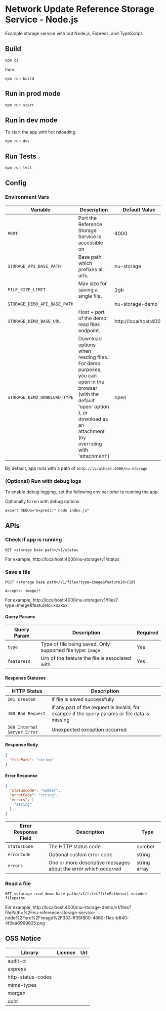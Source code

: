 # Network Update Reference Storage Service - Node.js

Example storage service with but Node.js, Express, and TypeScript.

## Build

`npm ci`

then

`npm run build`

## Run in prod mode

`npm run start`

## Run in dev mode

To start the app with hot reloading:

`npm run dev`


## Run Tests

`npm run test`

## Config

### Environment Vars

| Variable | Description | Default Value |
| ----------- | ----------- | ----------- |
| `PORT` | Port the Reference Storage Service is accessible on | 4000 |
| `STORAGE_API_BASE_PATH` | Base path which prefixes all urls. | nu-storage |
| `FILE_SIZE_LIMIT` | Max size for saving a single file. | 1gb |
| `STORAGE_DEMO_API_BASE_PATH` | | nu-storage-demo |
| `STORAGE_DEMO_BASE_URL` | Host + port of the demo read files endpoint. | http://localhost:4000 |
| `STORAGE_DEMO_DOWNLOAD_TYPE` | Download options when reading files.  For demo purposes, you can open in the browser (with the default 'open' option ), or download as an attachment (by overriding with 'attachment') | open |

By default, app runs with a path of `http://localhost:4000/nu-storage`

### (Optional) Run with debug logs

To enable debug logging, set the following env var prior to running the app.

Optionally to run with debug options:

`export DEBUG="express:* node index.js"`

## APIs

### Check if app is running

`GET <storage base path>/v1/status`

For example, http://localhost:4000/nu-storage/v1/status

### Save a file

`POST <storage base path>/v1/files?type=image&featureId={id}`

`Accepts: image/*`

For example, http://localhost:4000/nu-storage/v1/files?type=image&featureId=xxxxxx

#### Query Params

| Query Param | Description | Required |
| ----------- | ----------- | ----------- |
| `type` | Type of file being saved.  Only supported file type: `image` | Yes |
| `featureId` | Urn of the feature the file is associated with | Yes |

#### Response Statuses

| HTTP Status | Description |
| ----------- | ----------- |
| `201 Created` | If file is saved successfully |
| `400 Bad Request` | If any part of the request is invalid, for example if the query params or file data is missing |
| `500 Internal Server Error` | Unexpected exception occurred |

#### Response Body

```json
{
  "filePath": "string"
}
```

#### Error Response

```json
{
  "statusCode": "number",
  "errorCode": "string",
  "errors": [
    "string"
  ]
}
```

| Error Response Field | Description  | Type |
| ----------- | ----------- | ----------- |
| `statusCode` | The HTTP status code | number |
| `errorCode` | Optional custom error code | string |
| `errors` | One or more descriptive messages about the error which occurred | string array |


### Read a file

`GET <storage read demo base path>/v1/files?filePath=<url encoded filepath>`

For example, http://localhost:4000/nu-storage-demo/v1/files?filePath=%2Fnu-reference-storage-service-node%2Fsrc%2Fimage%2F333-ff36f800-4660-11ec-b840-4f0ea6969635.png

## OSS Notice

| Library | License  | Url |
| ------- | -------- | --- |
| audit-ci |  |  |
| express |  |  |
| http-status-codes |  |  |
| mime-types |  |  |
| morgan |  |  |
| uuid |  |  |
